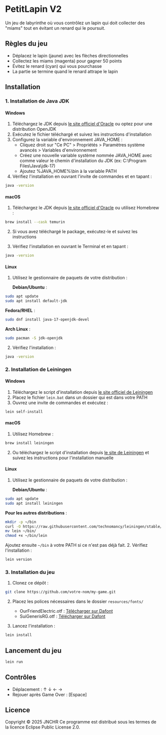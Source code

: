 # PetitLapin V2

Un jeu de labyrinthe où vous contrôlez un lapin qui doit collecter des "miams" tout en évitant un renard qui le poursuit.

## Règles du jeu

- Déplacez le lapin (jaune) avec les flèches directionnelles
- Collectez les miams (magenta) pour gagner 50 points
- Évitez le renard (cyan) qui vous pourchasse
- La partie se termine quand le renard attrape le lapin

## Installation

### 1. Installation de Java JDK

#### Windows

1. Téléchargez le JDK depuis [le site officiel d'Oracle](https://www.oracle.com/java/technologies/downloads/) ou optez pour une distribution OpenJDK
2. Exécutez le fichier téléchargé et suivez les instructions d'installation
3. Configurez la variable d'environnement JAVA_HOME :
   - Cliquez droit sur "Ce PC" > Propriétés > Paramètres système avancés > Variables d'environnement
   - Créez une nouvelle variable système nommée JAVA_HOME avec comme valeur le chemin d'installation du JDK (ex: C:\Program Files\Java\jdk-17)
   - Ajoutez %JAVA_HOME%\bin à la variable PATH
4. Vérifiez l'installation en ouvrant l'invite de commandes et en tapant :

```bash
java -version
```

#### macOS

1. Téléchargez le JDK depuis [le site officiel d'Oracle](https://www.oracle.com/java/technologies/downloads/) ou utilisez Homebrew :

```bash
brew install --cask temurin
```

2. Si vous avez téléchargé le package, exécutez-le et suivez les instructions

3. Vérifiez l'installation en ouvrant le Terminal et en tapant :

```bash
java -version
```

#### Linux

1. Utilisez le gestionnaire de paquets de votre distribution :

   **Debian/Ubuntu** :

```bash
sudo apt update
sudo apt install default-jdk
```

**Fedora/RHEL** :

```bash
sudo dnf install java-17-openjdk-devel
```

**Arch Linux** :

```bash
sudo pacman -S jdk-openjdk
```

2. Vérifiez l'installation :

```bash
java -version
```

### 2. Installation de Leiningen

#### Windows

1. Téléchargez le script d'installation depuis [le site officiel de Leiningen](https://leiningen.org/)
2. Placez le fichier `lein.bat` dans un dossier qui est dans votre PATH
3. Ouvrez une invite de commandes et exécutez :

```bash
lein self-install
```

#### macOS

1. Utilisez Homebrew :

```bash
brew install leiningen
```

2. Ou téléchargez le script d'installation depuis [le site de Leiningen](https://leiningen.org/) et suivez les instructions pour l'installation manuelle

#### Linux

1. Utilisez le gestionnaire de paquets de votre distribution :

   **Debian/Ubuntu** :

```bash
sudo apt update
sudo apt install leiningen
```

**Pour les autres distributions** :

```bash
mkdir -p ~/bin
curl -O https://raw.githubusercontent.com/technomancy/leiningen/stable/bin/lein
mv lein ~/bin/
chmod +x ~/bin/lein
```

Ajoutez ensuite `~/bin` à votre PATH si ce n'est pas déjà fait. 2. Vérifiez l'installation :

```bash
lein version
```

### 3. Installation du jeu

1. Clonez ce dépôt :

```bash
git clone https://github.com/votre-nom/my-game.git
```

2. Placez les polices nécessaires dans le dossier `resources/fonts/`

   - OurFriendElectric.otf : [Télécharger sur Dafont](https://www.dafont.com/fr/our-friend-electric.font)
   - SuiGenerisRG.otf : [Télécharger sur Dafont](https://www.dafont.com/fr/sui-generis.font)

3. Lancez l'installation :

```bash
lein install
```

## Lancement du jeu

```bash
lein run
```

## Contrôles

- Déplacement : ↑ ↓ ← →
- Rejouer après Game Over : [Espace]

## Licence

Copyright © 2025 JNCHR
Ce programme est distribué sous les termes de la licence Eclipse Public License 2.0.
